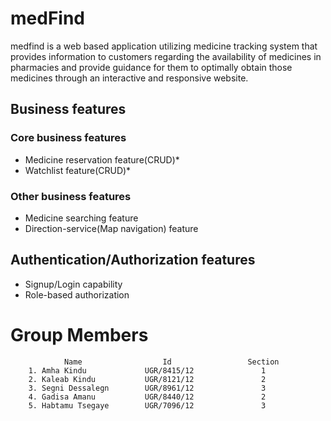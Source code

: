 # medFind
medfind is a web based application utilizing medicine tracking system that provides information to customers regarding the availability of medicines in pharmacies and provide guidance for them to optimally obtain those medicines through an interactive and responsive website. 

## Business features
### Core business features
- Medicine reservation feature(CRUD)*
- Watchlist feature(CRUD)*

### Other business features
- Medicine searching feature
- Direction-service(Map navigation) feature

## Authentication/Authorization features
- Signup/Login capability
- Role-based authorization

# Group Members
                Name                  Id                 Section 
        1. Amha Kindu             UGR/8415/12               1
        2. Kaleab Kindu           UGR/8121/12               2
        3. Segni Dessalegn        UGR/8961/12               3
        4. Gadisa Amanu           UGR/8440/12               2
        5. Habtamu Tsegaye        UGR/7096/12               3

